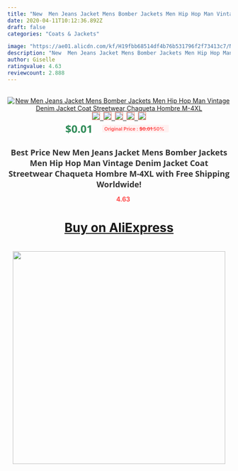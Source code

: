 ```yaml
---
title: "New  Men Jeans Jacket Mens Bomber Jackets Men Hip Hop Man Vintage Denim Jacket Coat Streetwear Chaqueta Hombre M-4XL"
date: 2020-04-11T10:12:36.892Z
draft: false
categories: "Coats & Jackets"

image: "https://ae01.alicdn.com/kf/H19fbb68514df4b76b531796f2f73413c7/New-Men-Jeans-Jacket-Mens-Bomber-Jackets-Men-Hip-Hop-Man-Vintage-Denim-Jacket-Coat-Streetwear.jpg"
description: "New  Men Jeans Jacket Mens Bomber Jackets Men Hip Hop Man Vintage Denim Jacket Coat Streetwear Chaqueta Hombre M-4XL"
author: Giselle
ratingvalue: 4.63
reviewcount: 2.888
---
```

<br>
<div style="text-align: center;">
<a href="https://s.click.aliexpress.com/e/_Ad38hP" target="_blank" rel="nofollow noopener noreferrer"><img alt="New  Men Jeans Jacket Mens Bomber Jackets Men Hip Hop Man Vintage Denim Jacket Coat Streetwear Chaqueta Hombre M-4XL" class="magnifier-image" src="https://ae01.alicdn.com/kf/H19fbb68514df4b76b531796f2f73413c7/New-Men-Jeans-Jacket-Mens-Bomber-Jackets-Men-Hip-Hop-Man-Vintage-Denim-Jacket-Coat-Streetwear.jpg_640x640.jpg">
<br>
<img style="border:1px solid salmon" src="https://ae01.alicdn.com/kf/H19fbb68514df4b76b531796f2f73413c7/New-Men-Jeans-Jacket-Mens-Bomber-Jackets-Men-Hip-Hop-Man-Vintage-Denim-Jacket-Coat-Streetwear.jpg_120x120.jpg">&nbsp;&nbsp;<img style="border:1px solid salmon" src="https://ae01.alicdn.com/kf/H9786247940a14c0b97045a6b138d0c2d3/New-Men-Jeans-Jacket-Mens-Bomber-Jackets-Men-Hip-Hop-Man-Vintage-Denim-Jacket-Coat-Streetwear.jpg_120x120.jpg">&nbsp;&nbsp;<img style="border:1px solid salmon" src="https://ae01.alicdn.com/kf/H83cd9cfdbbf94306a66610d8270e3f51k/New-Men-Jeans-Jacket-Mens-Bomber-Jackets-Men-Hip-Hop-Man-Vintage-Denim-Jacket-Coat-Streetwear.jpg_120x120.jpg">&nbsp;&nbsp;<img style="border:1px solid salmon" src="https://ae01.alicdn.com/kf/H85a6eb1727e24dbd8b600b5efa33eaadD/New-Men-Jeans-Jacket-Mens-Bomber-Jackets-Men-Hip-Hop-Man-Vintage-Denim-Jacket-Coat-Streetwear.jpg_120x120.jpg">&nbsp;&nbsp;<img style="border:1px solid salmon" src="https://ae01.alicdn.com/kf/H5979c447ccf048608e324c534e9fac4dV/New-Men-Jeans-Jacket-Mens-Bomber-Jackets-Men-Hip-Hop-Man-Vintage-Denim-Jacket-Coat-Streetwear.jpg_120x120.jpg"></a></div><br0>
<div style="text-align: center;"><span style="background-color: white; border: 0px; box-sizing: border-box; color: seagreen; display: inline-block; font-family: &quot;open sans&quot; , &quot;arial&quot; , &quot;helvetica&quot; , sans-serif , &quot;heiti&quot;; font-size: 24px; font-stretch: inherit; font-weight: 700; line-height: inherit; margin: 0px 10px 0px 0px; padding: 0px; vertical-align: middle;">$0.01 </span>
<span style="background: rgb(255 , 241 , 241); border-radius: 3px; border: 0px; box-sizing: border-box; color: #ff4747; display: inline-block; font-family: inherit; font-size: 12px; font-stretch: inherit; font-style: inherit; font-variant: inherit; font-weight: 600; line-height: inherit; margin: 0px; padding: 2px 5px; transform: scale(0.9); vertical-align: middle;">Original Price : <b style="text-decoration: line-through;">$0.01 </b> 50%&nbsp;&nbsp;</span></div>
<h1 style="color: #333333; display: inline-block; font-family: &quot;open sans&quot; , &quot;arial&quot; , &quot;helvetica&quot; , sans-serif , &quot;heiti&quot;; font-size: 18px; font-stretch: inherit; font-weight: 700; text-align: center;">Best Price New  Men Jeans Jacket Mens Bomber Jackets Men Hip Hop Man Vintage Denim Jacket Coat Streetwear Chaqueta Hombre M-4XL with Free Shipping Worldwide!</h1>
<div style="color: #ff4747; text-align: center;">
<img src="https://4.bp.blogspot.com/-M0ZcTcb-5uY/XleCXlxnR4I/AAAAAAAAAEc/OrjgMkXV1oMQFaCRZj5HQwOCBcu3w1FegCPcBGAYYCw/s1600/star.png" style="height: 15px;">&nbsp;<b>4.63</b></div>
<div class="button_cont" align="center"><a class="buynow_a" href="https://s.click.aliexpress.com/e/_Ad38hP" target="_blank" rel="nofollow noopener noreferrer"><H1>Buy on AliExpress</H1></a></div><br>
<div class="separator" style="clear: both; text-align: center;">
<img src="https://lh3.googleusercontent.com/-pTy5HemUv9M/XlePHvY0dAI/AAAAAAAAAE4/0nX5iRUoIWY8eMW9Dpxeirr157OZliDIgCLcBGAsYHQ/s1600/badge.gif" width="480">
</div>
